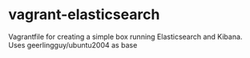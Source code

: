 # vagrant-elasticsearch
Vagrantfile for creating a simple box running Elasticsearch and Kibana. Uses geerlingguy/ubuntu2004 as base
